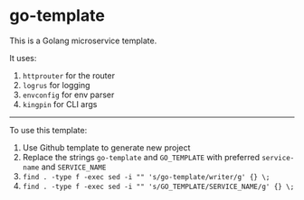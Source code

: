 # go-template

This is a Golang microservice template.

It uses:

1. `httprouter` for the router
1. `logrus` for logging
1. `envconfig` for env parser
1. `kingpin` for CLI args

----

To use this template:

1. Use Github template to generate new project
1. Replace the strings `go-template` and `GO_TEMPLATE` with preferred `service-name` and `SERVICE_NAME`
  1. `find . -type f -exec sed -i "" 's/go-template/writer/g' {} \;`
  1. `find . -type f -exec sed -i "" 's/GO_TEMPLATE/SERVICE_NAME/g' {} \;`
